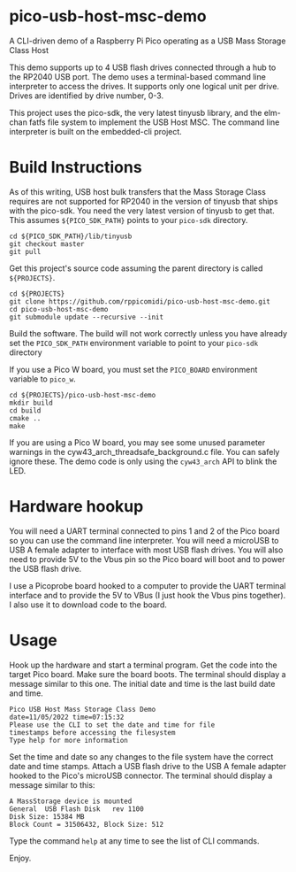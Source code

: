 # pico-usb-host-msc-demo
A CLI-driven demo of a Raspberry Pi Pico operating as a USB Mass Storage Class Host

This demo supports up to 4 USB flash drives connected through a
hub to the RP2040 USB port. The demo uses a terminal-based command
line interpreter to access the drives. It supports only one
logical unit per drive. Drives are identified by drive number,
0-3.

This project uses the pico-sdk, the very latest tinyusb library,
and the elm-chan fatfs file system to implement the USB Host MSC.
The command line interpreter is built on the embedded-cli project.

# Build Instructions
As of this writing, USB host bulk transfers that the Mass Storage
Class requires are not supported for RP2040 in the version of
tinyusb that ships with the pico-sdk. You need the very latest
version of tinyusb to get that. This assumes `${PICO_SDK_PATH}`
points to your `pico-sdk` directory.

```
cd ${PICO_SDK_PATH}/lib/tinyusb
git checkout master
git pull
```

Get this project's source code assuming the parent directory is called
`${PROJECTS}`.

```
cd ${PROJECTS}
git clone https://github.com/rppicomidi/pico-usb-host-msc-demo.git
cd pico-usb-host-msc-demo
git submodule update --recursive --init
```

Build the software. The build will not work correctly unless
you have already set the `PICO_SDK_PATH` environment variable
to point to your `pico-sdk` directory

If you use a Pico W board, you must set the `PICO_BOARD` environment
variable to `pico_w`.

```
cd ${PROJECTS}/pico-usb-host-msc-demo
mkdir build
cd build
cmake ..
make
```
If you are using a Pico W board, you may see some unused parameter warnings
in the cyw43_arch_threadsafe_background.c file. You can safely ignore these.
The demo code is only using the `cyw43_arch` API to blink the LED.

# Hardware hookup
You will need a UART terminal connected to pins 1 and 2 of the Pico
board so you can use the command line interpreter. You will need a
microUSB to USB A female adapter to interface with most USB flash
drives. You will also need to provide 5V to the Vbus pin so the Pico
board will boot and to power the USB flash drive.

I use a Picoprobe board hooked to a computer to provide the UART
terminal interface and to provide the 5V to VBus (I just hook the
Vbus pins together). I also use it to download code to the board.

# Usage
Hook up the hardware and start a terminal program. Get the code into
the target Pico board. Make sure the board boots. The terminal should
display a message similar to this one. The initial date and time is
the last build date and time.

```
Pico USB Host Mass Storage Class Demo
date=11/05/2022 time=07:15:32
Please use the CLI to set the date and time for file
timestamps before accessing the filesystem
Type help for more information
```

Set the time and date so any changes to the file system have the
correct date and time stamps. Attach a USB flash drive to the USB A
female adapter hooked to the Pico's microUSB connector. The terminal
should display a message similar to this:

```
A MassStorage device is mounted
General  USB Flash Disk   rev 1100
Disk Size: 15384 MB
Block Count = 31506432, Block Size: 512   
```

Type the command `help` at any time to see the list of CLI commands.

Enjoy.
